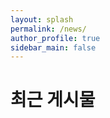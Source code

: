 ```yaml
---
layout: splash
permalink: /news/
author_profile: true
sidebar_main: false
---
```

<!DOCTYPE html>
<html lang="ko">
<head>
  <meta charset="UTF-8">
  <meta name="viewport" content="width=device-width, initial-scale=1.0">
  <title>최근 게시물</title>
  <link rel="stylesheet" href="styles.css">
</head>
<body>
  <div class="container">
    <h1>최근 게시물</h1>
    <div class="post-list" id="postList">
      <!-- 최근 게시물이 동적으로 여기에 추가될 것입니다. -->
    </div>
  </div>
  <script src="script.js"></script>
</body>
</html>

